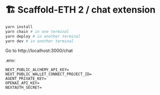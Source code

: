 # 🏗 Scaffold-ETH 2 / chat extension

```bash
yarn install
yarn chain # in one terminal
yarn deploy # in another terminal
yarn dev # in another terminal
```

Go to http://localhost:3000/chat

.env:
```
NEXT_PUBLIC_ALCHEMY_API_KEY=
NEXT_PUBLIC_WALLET_CONNECT_PROJECT_ID=
AGENT_PRIVATE_KEY=
OPENAI_API_KEY=
NEXTAUTH_SECRET=
```
